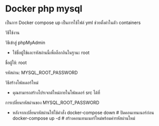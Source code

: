 # Docker php mysql
เป็นการ Docker compose up เป็นการใช้ไฟล์ yml ช่วยตั้งค่าในตัว containers 

วิธีใช้งาน

วิธีเข้าสู่ phpMyAdmin

- ใช้ชื่อผู้ใช้และรหัสผ่านนี้เพื่อล็อกอินในฐานะ root

ชื่อผู้ใช้:  root

รหัสผ่าน: MYSQL_ROOT_PASSWORD


 วิธีสร้างโฟลเดอร์ใหม่
- คุณสามารถสร้างโปรเจกต์ใหม่ภายในโฟลเดอร์ src ได้ที่

การเปลี่ยนรหัสผ่านของ MYSQL_ROOT_PASSWORD
- หลังจากเปลี่ยนรหัสผ่านให้ใช้คำสั่ง
  docker-compose down  # ปิดคอนเทนเนอร์ก่อน
  docker-compose up -d # สร้างคอนเทนเนอร์ใหม่พร้อมค่ารหัสผ่านใหม่
